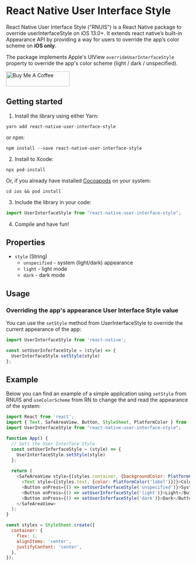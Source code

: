 # React Native User Interface Style
React Native User Interface Style ("RNUIS") is a React Native package to override userInterfaceStyle on iOS 13.0+. It extends react native’s built-in Appearance API by providing a way for users to override the app’s color scheme on **iOS only**.

The package implements Apple's UIView `overrideUserInterfaceStyle` property to override the app's color scheme (light / dark / unspecified).

<a href="https://buymeacoffee.com/signofactory" target="_blank"><img src="https://cdn.buymeacoffee.com/buttons/default-orange.png" alt="Buy Me A Coffee" height="41" width="174"></a>

## Getting started
1. Install the library using either Yarn:

```
yarn add react-native-user-interface-style
```
or npm:
```
npm install --save react-native-user-interface-style
```

2. Install to Xcode:

```
npx pod-install
```
Or, if you already have installed [Cocoapods](https://cocoapods.org/) on your system:
```
cd ios && pod install
```

3. Include the library in your code:

```javascript
import UserInterfaceStyle from "react-native-user-interface-style";
```

4. Compile and have fun!

## Properties
- `style` (String)
  - `unspecified` - system (light/dark) appearance
  - `light` - light mode
  - `dark` - dark mode

## Usage
### Overriding the app's appearance User Interface Style value
You can use the `setStyle` method from UserInterfaceStyle to override the current appearance of the app:
```javascript
import UserInterfaceStyle from 'react-native';

const setUserInferfaceStyle = (style) => {
  UserInterfaceStyle.setStyle(style)
};
```

## Example
Below you can find an example of a simple application using `setStyle` from RNUIS and `useColorScheme` from RN to change the and read the appearance of the system:
```javascript
import React from 'react';
import { Text, SafeAreaView, Button, StyleSheet, PlatformColor } from 'react-native';
import UserInterfaceStyle from "react-native-user-interface-style";

function App() {
  // Sets the User Interface Style
  const setUserInferfaceStyle = (style) => {
    UserInterfaceStyle.setStyle(style)
  };
  
  return (
    <SafeAreaView style={[styles.container, {backgroundColor: PlatformColor('systemBackground')}]}>
      <Text style={[styles.text, {color: PlatformColor('label')}]}>Color scheme: {scheme}</Text>
      <Button onPress={() => setUserInferfaceStyle('unspecified')}>System</Button>
      <Button onPress={() => setUserInferfaceStyle('light')}>Light</Button>
      <Button onPress={() => setUserInferfaceStyle('dark')}>Dark</Button>
    </SafeAreaView>
  );
}

const styles = StyleSheet.create({
  container: {
    flex: 1,
    alignItems: 'center',
    justifyContent: 'center',
  },
});
```
